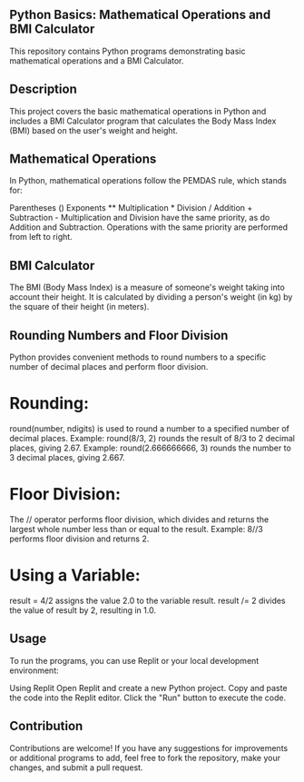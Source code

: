 ## Python Basics: Mathematical Operations and BMI Calculator
This repository contains Python programs demonstrating basic mathematical operations and a BMI Calculator.

## Description
This project covers the basic mathematical operations in Python and includes a BMI Calculator program that calculates the Body Mass Index (BMI) based on the user's weight and height.

## Mathematical Operations
In Python, mathematical operations follow the PEMDAS rule, which stands for:

Parentheses ()
Exponents **
Multiplication *
Division /
Addition +
Subtraction -
Multiplication and Division have the same priority, as do Addition and Subtraction. Operations with the same priority are performed from left to right.

## BMI Calculator
The BMI (Body Mass Index) is a measure of someone's weight taking into account their height. It is calculated by dividing a person's weight (in kg) by the square of their height (in meters).
## Rounding Numbers and Floor Division
Python provides convenient methods to round numbers to a specific number of decimal places and perform floor division.
# Rounding:
round(number, ndigits) is used to round a number to a specified number of decimal places.
Example: round(8/3, 2) rounds the result of 8/3 to 2 decimal places, giving 2.67.
Example: round(2.666666666, 3) rounds the number to 3 decimal places, giving 2.667.
# Floor Division:

The // operator performs floor division, which divides and returns the largest whole number less than or equal to the result.
Example: 8//3 performs floor division and returns 2.
# Using a Variable:

result = 4/2 assigns the value 2.0 to the variable result.
result /= 2 divides the value of result by 2, resulting in 1.0.
## Usage
To run the programs, you can use Replit or your local development environment:

Using Replit
Open Replit and create a new Python project.
Copy and paste the code into the Replit editor.
Click the "Run" button to execute the code.
## Contribution
Contributions are welcome! If you have any suggestions for improvements or additional programs to add, feel free to fork the repository, make your changes, and submit a pull request.

